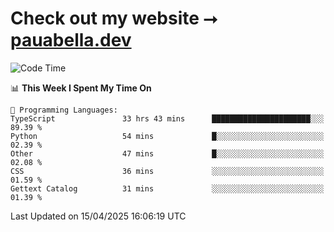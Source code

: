 # Check out my website ⭢ [pauabella.dev](https://pauabella.dev)

<!--START_SECTION:waka-->
![Code Time](http://img.shields.io/badge/Code%20Time-4%2C341%20hrs%2014%20mins-blue)

📊 **This Week I Spent My Time On** 

```text
💬 Programming Languages: 
TypeScript               33 hrs 43 mins      ██████████████████████░░░   89.39 % 
Python                   54 mins             █░░░░░░░░░░░░░░░░░░░░░░░░   02.39 % 
Other                    47 mins             █░░░░░░░░░░░░░░░░░░░░░░░░   02.08 % 
CSS                      36 mins             ░░░░░░░░░░░░░░░░░░░░░░░░░   01.59 % 
Gettext Catalog          31 mins             ░░░░░░░░░░░░░░░░░░░░░░░░░   01.39 % 
```


 Last Updated on 15/04/2025 16:06:19 UTC
<!--END_SECTION:waka-->
